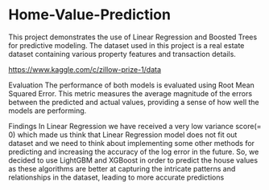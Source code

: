# Home-Value-Prediction

This project demonstrates the use of Linear Regression and Boosted Trees for predictive modeling. The dataset used in this project is a real estate dataset containing various property features and transaction details.

https://www.kaggle.com/c/zillow-prize-1/data

Evaluation
The performance of both models is evaluated using Root Mean Squared Error. This metric measures the average magnitude of the errors between the predicted and actual values, providing a sense of how well the models are performing.

Findings
In Linear Regression we have received a very low variance score(= 0) which made us think that Linear Regression model does not fit out dataset and we need to think about implementing some other methods for predicting and increasing the accuracy of the log error in the future. So, we decided to use LightGBM and XGBoost in order to predict the house values as these algorithms are better at capturing the intricate patterns and relationships in the dataset, leading to more accurate predictions
